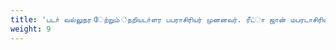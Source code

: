 ```yaml
---
title: 'படா் வல்லுநர ேற்றும் ்நறியடா்ளர பபராசிரியர் முனனவர். ரீட்ா ஜான் மபரடாசிரியர ேற்றும் துலைததலைவர ம்கடாட்படாட்டு இயற்பியல் துலை ்செனலனைப் பல்்கலைக்கழ்கம், ்செனலனை. முனனவர். சா. ச. நெய்னா முஹம்மது உதவிப் மபரடாசிரியர முது்கலை ேற்றும் ஆரடாயச்சி இயற்பியல் துலை அரசுக ்கலைக ்கல்லூரி உடுேலைப்மபட்ல், திருப்பூர ேடாவட்்ம். முனனவர் பா. இளஙபகாவன் த்கவல் ்தடாழில்நுட்ப  ஒருஙகிலைப்படா்ளர்கள் திரு.ஞடா. ்பரஜின முது்கலைப் ஆசிரியர இயற்பியல் அரசு ஆண்கள் மேல்நிலைப் பள்ளி'
weight: 9
---
```


